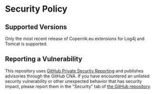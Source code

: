 <!--
  ~
  ~ Copyright © 2025 Piotr P. Karwasz
  ~
  ~ Licensed under the Apache License, Version 2.0 (the "License");
  ~ you may not use this file except in compliance with the License.
  ~ You may obtain a copy of the License at
  ~
  ~     https://www.apache.org/licenses/LICENSE-2.0
  ~
  ~ Unless required by applicable law or agreed to in writing, software
  ~ distributed under the License is distributed on an "AS IS" BASIS,
  ~ WITHOUT WARRANTIES OR CONDITIONS OF ANY KIND, either express or implied.
  ~ See the License for the specific language governing permissions and
  ~ limitations under the License.
  ~
  -->

# Security Policy

## Supported Versions

Only the most recent release of Copernik.eu extensions for Log4j and Tomcat is supported.

## Reporting a Vulnerability

This repository uses [GitHub Private Security Reporting](https://docs.github.com/en/code-security/security-advisories/guidance-on-reporting-and-writing-information-about-vulnerabilities/privately-reporting-a-security-vulnerability) and publishes advisories through the GitHub CNA.
If you have encountered an unlisted security vulnerability or other unexpected behavior that has security impact, please report them in the "Security" tab of [the GitHub repository](https://github.com/copernik-eu/log4j-tomcat).
